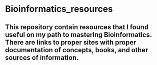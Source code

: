 # Bioinformatics_resources
## This repository contain resources that I found useful on my path to mastering Bioinformatics. There are links to proper sites with proper documentation of concepts, books, and other sources of information.

